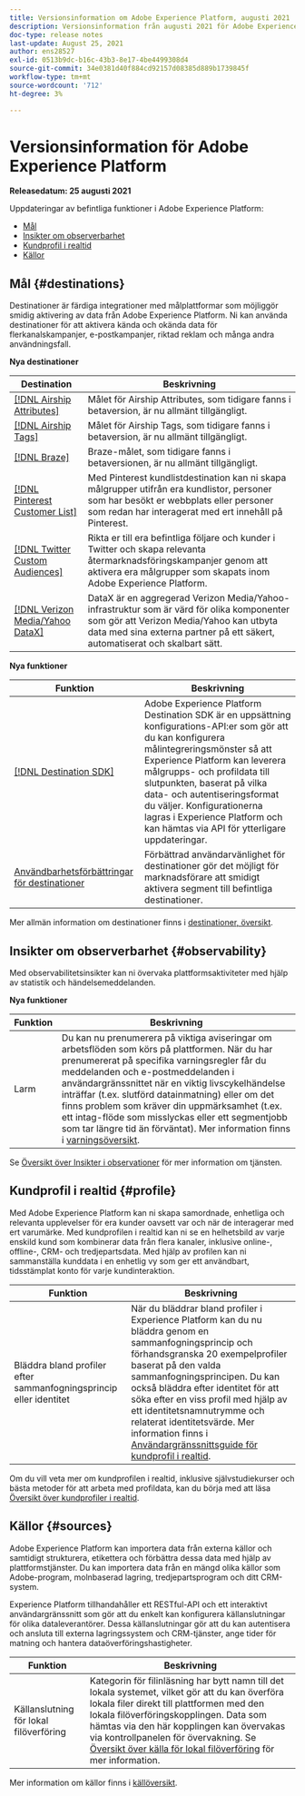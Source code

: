 ```yaml
---
title: Versionsinformation om Adobe Experience Platform, augusti 2021
description: Versionsinformation från augusti 2021 för Adobe Experience Platform.
doc-type: release notes
last-update: August 25, 2021
author: ens28527
exl-id: 0513b9dc-b16c-43b3-8e17-4be4499308d4
source-git-commit: 34e0381d40f884cd92157d08385d889b1739845f
workflow-type: tm+mt
source-wordcount: '712'
ht-degree: 3%

---
```


# Versionsinformation för Adobe Experience Platform

**Releasedatum: 25 augusti 2021**

Uppdateringar av befintliga funktioner i Adobe Experience Platform:

- [Mål ](#destinations)
- [Insikter om observerbarhet](#observability)
- [Kundprofil i realtid](#profile)
- [Källor](#sources)

## Mål  {#destinations}

Destinationer är färdiga integrationer med målplattformar som möjliggör smidig aktivering av data från Adobe Experience Platform. Ni kan använda destinationer för att aktivera kända och okända data för flerkanalskampanjer, e-postkampanjer, riktad reklam och många andra användningsfall.

**Nya destinationer**

| Destination | Beskrivning |
| ----------- | ----------- |
| [[!DNL Airship Attributes]](../../destinations/catalog/mobile-engagement/airship-attributes.md) | Målet för Airship Attributes, som tidigare fanns i betaversion, är nu allmänt tillgängligt. |
| [[!DNL Airship Tags]](../../destinations/catalog/mobile-engagement/airship-tags.md) | Målet för Airship Tags, som tidigare fanns i betaversion, är nu allmänt tillgängligt. |
| [[!DNL Braze]](../../destinations/catalog/mobile-engagement/braze.md) | Braze-målet, som tidigare fanns i betaversionen, är nu allmänt tillgängligt. |
| [[!DNL Pinterest Customer List]](../../destinations/catalog/advertising/pinterest.md) | Med Pinterest kundlistdestination kan ni skapa målgrupper utifrån era kundlistor, personer som har besökt er webbplats eller personer som redan har interagerat med ert innehåll på Pinterest. |
| [[!DNL Twitter Custom Audiences]](../../destinations/catalog/social/twitter.md) | Rikta er till era befintliga följare och kunder i Twitter och skapa relevanta återmarknadsföringskampanjer genom att aktivera era målgrupper som skapats inom Adobe Experience Platform. |
| [[!DNL Verizon Media/Yahoo DataX]](../../destinations/catalog/advertising/datax.md) | DataX är en aggregerad Verizon Media/Yahoo-infrastruktur som är värd för olika komponenter som gör att Verizon Media/Yahoo kan utbyta data med sina externa partner på ett säkert, automatiserat och skalbart sätt. |

**Nya funktioner**

| Funktion | Beskrivning |
| --- | --- |
| [[!DNL Destination SDK]](../../destinations/destination-sdk/overview.md) | Adobe Experience Platform Destination SDK är en uppsättning konfigurations-API:er som gör att du kan konfigurera målintegreringsmönster så att Experience Platform kan leverera målgrupps- och profildata till slutpunkten, baserat på vilka data- och autentiseringsformat du väljer. Konfigurationerna lagras i Experience Platform och kan hämtas via API för ytterligare uppdateringar. |
| [Användbarhetsförbättringar för destinationer](../../destinations/ui/activation-overview.md) | Förbättrad användarvänlighet för destinationer gör det möjligt för marknadsförare att smidigt aktivera segment till befintliga destinationer. |

Mer allmän information om destinationer finns i [destinationer, översikt](../../destinations/home.md).

## Insikter om observerbarhet {#observability}

Med observabilitetsinsikter kan ni övervaka plattformsaktiviteter med hjälp av statistik och händelsemeddelanden.

**Nya funktioner**

| Funktion | Beskrivning |
| --- | --- |
| Larm | Du kan nu prenumerera på viktiga aviseringar om arbetsflöden som körs på plattformen. När du har prenumererat på specifika varningsregler får du meddelanden och e-postmeddelanden i användargränssnittet när en viktig livscykelhändelse inträffar (t.ex. slutförd datainmatning) eller om det finns problem som kräver din uppmärksamhet (t.ex. ett intag-flöde som misslyckas eller ett segmentjobb som tar längre tid än förväntat). Mer information finns i [varningsöversikt](../../observability/alerts/overview.md). |

Se [Översikt över Insikter i observationer](../../observability/home.md) för mer information om tjänsten.

## Kundprofil i realtid {#profile}

Med Adobe Experience Platform kan ni skapa samordnade, enhetliga och relevanta upplevelser för era kunder oavsett var och när de interagerar med ert varumärke. Med kundprofilen i realtid kan ni se en helhetsbild av varje enskild kund som kombinerar data från flera kanaler, inklusive online-, offline-, CRM- och tredjepartsdata. Med hjälp av profilen kan ni sammanställa kunddata i en enhetlig vy som ger ett användbart, tidsstämplat konto för varje kundinteraktion.

| Funktion | Beskrivning |
| ------- | ----------- |
| Bläddra bland profiler efter sammanfogningsprincip eller identitet | När du bläddrar bland profiler i Experience Platform kan du nu bläddra genom en sammanfogningsprincip och förhandsgranska 20 exempelprofiler baserat på den valda sammanfogningsprincipen. Du kan också bläddra efter identitet för att söka efter en viss profil med hjälp av ett identitetsnamnutrymme och relaterat identitetsvärde. Mer information finns i [Användargränssnittsguide för kundprofil i realtid](../../profile/ui/user-guide.md). |

Om du vill veta mer om kundprofilen i realtid, inklusive självstudiekurser och bästa metoder för att arbeta med profildata, kan du börja med att läsa [Översikt över kundprofiler i realtid](../../profile/home.md).

## Källor {#sources}

Adobe Experience Platform kan importera data från externa källor och samtidigt strukturera, etikettera och förbättra dessa data med hjälp av plattformstjänster. Du kan importera data från en mängd olika källor som Adobe-program, molnbaserad lagring, tredjepartsprogram och ditt CRM-system.

Experience Platform tillhandahåller ett RESTful-API och ett interaktivt användargränssnitt som gör att du enkelt kan konfigurera källanslutningar för olika dataleverantörer. Dessa källanslutningar gör att du kan autentisera och ansluta till externa lagringssystem och CRM-tjänster, ange tider för matning och hantera dataöverföringshastigheter.

| Funktion | Beskrivning |
| ------- | ----------- |
| Källanslutning för lokal filöverföring | Kategorin för filinläsning har bytt namn till det lokala systemet, vilket gör att du kan överföra lokala filer direkt till plattformen med den lokala filöverföringskopplingen. Data som hämtas via den här kopplingen kan övervakas via kontrollpanelen för övervakning. Se [Översikt över källa för lokal filöverföring](../../sources/connectors/local-system/local-file-upload.md) för mer information. |

Mer information om källor finns i [källöversikt](../../sources/home.md).
